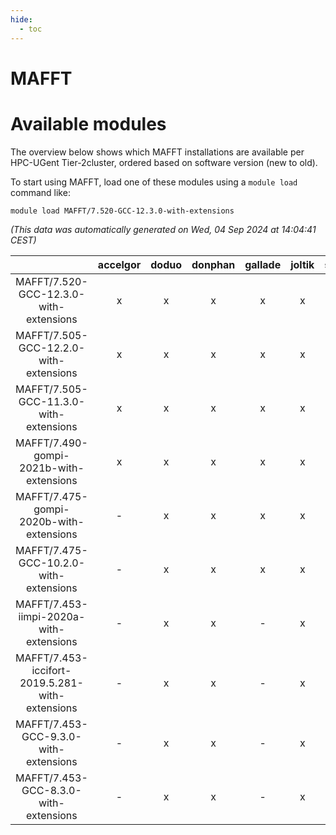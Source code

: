 ```yaml
---
hide:
  - toc
---
```


MAFFT
=====

# Available modules


The overview below shows which MAFFT installations are available per HPC-UGent Tier-2cluster, ordered based on software version (new to old).

To start using MAFFT, load one of these modules using a `module load` command like:

```shell
module load MAFFT/7.520-GCC-12.3.0-with-extensions
```

*(This data was automatically generated on Wed, 04 Sep 2024 at 14:04:41 CEST)*  

| |accelgor|doduo|donphan|gallade|joltik|shinx|skitty|
| :---: | :---: | :---: | :---: | :---: | :---: | :---: | :---: |
|MAFFT/7.520-GCC-12.3.0-with-extensions|x|x|x|x|x|x|x|
|MAFFT/7.505-GCC-12.2.0-with-extensions|x|x|x|x|x|-|x|
|MAFFT/7.505-GCC-11.3.0-with-extensions|x|x|x|x|x|-|x|
|MAFFT/7.490-gompi-2021b-with-extensions|x|x|x|x|x|-|x|
|MAFFT/7.475-gompi-2020b-with-extensions|-|x|x|x|x|-|x|
|MAFFT/7.475-GCC-10.2.0-with-extensions|-|x|x|x|x|-|x|
|MAFFT/7.453-iimpi-2020a-with-extensions|-|x|x|-|x|-|x|
|MAFFT/7.453-iccifort-2019.5.281-with-extensions|-|x|x|-|x|-|x|
|MAFFT/7.453-GCC-9.3.0-with-extensions|-|x|x|-|x|-|x|
|MAFFT/7.453-GCC-8.3.0-with-extensions|-|x|x|-|x|-|x|
